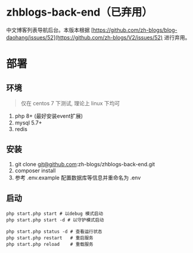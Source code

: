 # zhblogs-back-end（已弃用）
中文博客列表导航后台。本版本根据 [https://github.com/zh-blogs/blog-daohang/issues/52](https://github.com/zh-blogs/V2/issues/52) 进行弃用。

# 部署

## 环境

> 仅在 centos 7 下测试, 理论上 linux 下均可

1. php 8+ (最好安装event扩展)
2. mysql 5.7+
3. redis

## 安装

1. git clone git@github.com:zh-blogs/zhblogs-back-end.git
2. composer install
3. 参考 .env.example 配置数据库等信息并重命名为 .env

## 启动
```shell
php start.php start # 以debug 模式启动
php start.php start -d # 以守护模式启动

php start.php status -d # 查看运行状态
php start.php restart   # 重启服务
php start.php reload    # 重载服务
```
